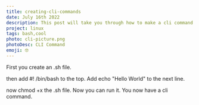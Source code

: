 ```yaml
---
title: creating-cli-commands
date: July 16th 2022
description: This post will take you through how to make a cli command
project: linux
tags: bash,cool
photo: cli-picture.png
photoDesc: CLI Command
emoji: 🤓
---
```


First you create an .sh file.

then add #! /bin/bash to the top. Add echo "Hello World" to the next line.

now chmod +x the .sh file. Now you can run it. You now have a cli command.
